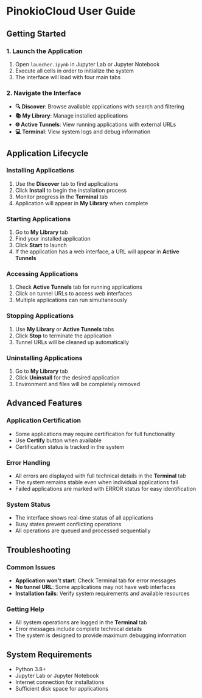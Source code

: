 # PinokioCloud User Guide

## **Getting Started**

### **1. Launch the Application**
1. Open `launcher.ipynb` in Jupyter Lab or Jupyter Notebook
2. Execute all cells in order to initialize the system
3. The interface will load with four main tabs

### **2. Navigate the Interface**
- **🔍 Discover**: Browse available applications with search and filtering
- **📚 My Library**: Manage installed applications
- **🌐 Active Tunnels**: View running applications with external URLs
- **💻 Terminal**: View system logs and debug information

## **Application Lifecycle**

### **Installing Applications**
1. Use the **Discover** tab to find applications
2. Click **Install** to begin the installation process
3. Monitor progress in the **Terminal** tab
4. Application will appear in **My Library** when complete

### **Starting Applications**
1. Go to **My Library** tab
2. Find your installed application
3. Click **Start** to launch
4. If the application has a web interface, a URL will appear in **Active Tunnels**

### **Accessing Applications**
1. Check **Active Tunnels** tab for running applications
2. Click on tunnel URLs to access web interfaces
3. Multiple applications can run simultaneously

### **Stopping Applications**
1. Use **My Library** or **Active Tunnels** tabs
2. Click **Stop** to terminate the application
3. Tunnel URLs will be cleaned up automatically

### **Uninstalling Applications**
1. Go to **My Library** tab
2. Click **Uninstall** for the desired application
3. Environment and files will be completely removed

## **Advanced Features**

### **Application Certification**
- Some applications may require certification for full functionality
- Use **Certify** button when available
- Certification status is tracked in the system

### **Error Handling**
- All errors are displayed with full technical details in the **Terminal** tab
- The system remains stable even when individual applications fail
- Failed applications are marked with ERROR status for easy identification

### **System Status**
- The interface shows real-time status of all applications
- Busy states prevent conflicting operations
- All operations are queued and processed sequentially

## **Troubleshooting**

### **Common Issues**
- **Application won't start**: Check Terminal tab for error messages
- **No tunnel URL**: Some applications may not have web interfaces
- **Installation fails**: Verify system requirements and available resources

### **Getting Help**
- All system operations are logged in the **Terminal** tab
- Error messages include complete technical details
- The system is designed to provide maximum debugging information

## **System Requirements**
- Python 3.8+
- Jupyter Lab or Jupyter Notebook
- Internet connection for installations
- Sufficient disk space for applications